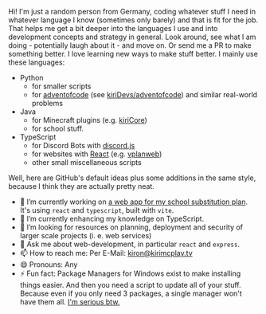 Hi!
I'm just a random person from Germany, coding whatever stuff I need in whatever language I know (sometimes only barely) and that is fit for the job.
That helps me get a bit deeper into the languages I use and into development concepts and strategy in general.
Look around, see what I am doing - potentially laugh about it - and move on.
Or send me a PR to make something better.
I love learning new ways to make stuff better.
I mainly use these languages:
  - Python
    - for smaller scripts
    - for [adventofcode](https://adventofcode.com) (see [kiriDevs/adventofcode](https://github.com/kiriDevs/adventofcode)) and similar real-world problems
  - Java
    - for Minecraft plugins (e.g. [kiriCore](https://github.com/kiriDevs/kiriCore))
    - for school stuff.
  - TypeScript
    - for Discord Bots with [discord.js](https://github.com/discordjs/discord.js)
    - for websites with [React](https://reactjs.org) (e.g. [vplanweb](https://github.com/kiriDevs/vplanweb))
    - other small miscellaneous scripts

Well, here are GitHub's default ideas plus some additions in the same style, because I think they are actually pretty neat.

- 🔭 I’m currently working on [a web app for my school substitution plan](https://github.com/kiriDevs/vplanweb).
  It's using `react` and `typescript`, built with `vite`.
- 🌱 I’m currently enhancing my knowledge on TypeScript.
- 🤔 I’m looking for resources on planning, deployment and security of larger scale projects (i. e. web services)
- 💬 Ask me about web-development, in particular `react` and `express`.
- 📫 How to reach me: Per E-Mail: [kiron@kirimcplay.tv](mailto:kiron@kirimcplay.tv)
- 😄 Pronouns: Any
- ⚡ Fun fact: Package Managers for Windows exist to make installing things easier.
  And then you need a script to update all of your stuff.
  Because even if you only need 3 packages, a single manager won't have them all.
  [I'm serious btw.](https://gist.github.com/kiriDevs/ee5dc71e826b0422bf65449a20e17075)
